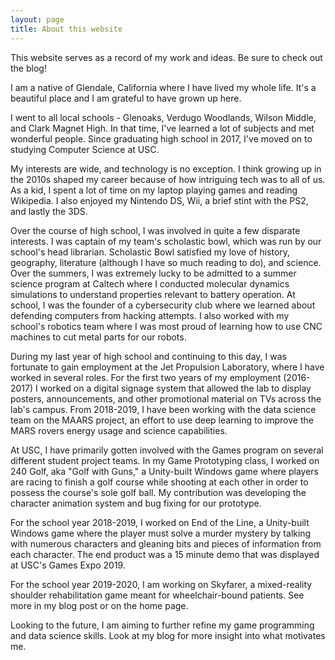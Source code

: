 ```yaml
---
layout: page
title: About this website
---
```


This website serves as a record of my work and ideas. Be sure to check out the blog!

I am a native of Glendale, California where I have lived my whole life. It's a beautiful place and 
I am grateful to have grown up here.

I went to all local schools - Glenoaks, Verdugo Woodlands, Wilson Middle, and Clark Magnet High. In that time,
I've learned a lot of subjects and met wonderful people. Since graduating high school in 2017, I've moved on 
to studying Computer Science at USC.

My interests are wide, and technology is no exception. I think growing up in the 2010s shaped my career because of how
intriguing tech was to all of us. As a kid, I spent a lot of time on my laptop playing games and reading Wikipedia. I also
enjoyed my Nintendo DS, Wii, a brief stint with the PS2, and lastly the 3DS. 

Over the course of high school, I was involved in quite a few disparate interests. I was captain of my team's scholastic bowl, 
which was run by our school's head librarian. Scholastic Bowl satisfied my love of history, geography, literature (although I 
have so much reading to do), and science. Over the summers, I was extremely lucky to be admitted to a summer science program at 
Caltech where I conducted molecular dynamics simulations to understand properties relevant to battery operation. At school, I was 
the founder of a cybersecurity club where we learned about defending computers from hacking attempts. I also worked with my school's 
robotics team where I was most proud of learning how to use CNC machines to cut metal parts for our robots.

During my last year of high school and continuing to this day, I was fortunate to gain employment at the Jet Propulsion Laboratory,
where I have worked in several roles. For the first two years of my employment (2016-2017) I worked on a digital signage system that
allowed the lab to display posters, announcements, and other promotional material on TVs across the lab's campus. From 2018-2019, I 
have been working with the data science team on the MAARS project, an effort to use deep learning to improve the MARS rovers energy
usage and science capabilities.

At USC, I have primarily gotten involved with the Games program on several different student project teams. In my Game Prototyping
class, I worked on 240 Golf, aka "Golf with Guns," a Unity-built Windows game where players are racing to finish a golf course while shooting 
at each other in order to possess the course's sole golf ball. My contribution was developing the character animation system and bug fixing for
our prototype.

For the school year 2018-2019, I worked on End of the Line, a Unity-built Windows game where the player must solve a murder mystery by
talking with numerous characters and gleaning bits and pieces of information from each character. The end product was a 15 minute demo
that was displayed at USC's Games Expo 2019.

For the school year 2019-2020, I am working on Skyfarer, a mixed-reality shoulder rehabilitation game meant for wheelchair-bound patients.
See more in my blog post or on the home page.

Looking to the future, I am aiming to further refine my game programming and data science skills. Look at my blog for more insight into
what motivates me.

